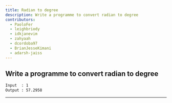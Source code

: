 ```yaml
---
title: Radian to degree
description: Write a programme to convert radian to degree
contributors:
  - PaoloFer
  - leighbriody
  - idkjanevim
  - zahyaah
  - dcordoba97
  - BrianJesseKimani
  - adarsh-jaiss
---
```


## Write a programme to convert radian to degree

```txt
Input  : 1
Output : 57.2958
```

---
